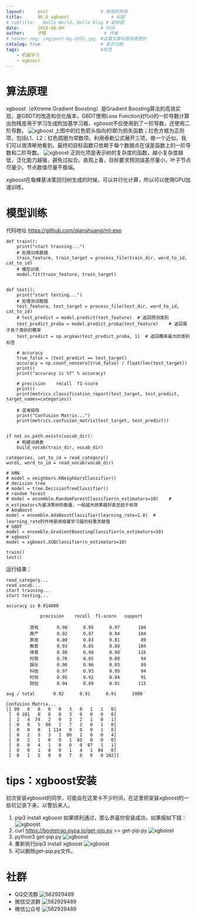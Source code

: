 ```yaml
---
layout:     post   				    # 使用的布局
title:      06.0 xgboost 				# 标题 
# subtitle:   Hello World, Hello Blog # 副标题
date:       2018-08-09 				# 时间
author:     子颢 						# 作者
# header-img: img/post-bg-2015.jpg 	#这篇文章标题背景图片
catalog: true 						# 是否归档
tags:								#标签
    - 机器学习
    - xgboost
---
```


# 算法原理

xgboost（eXtreme Gradient Boosting）是Gradient Boosting算法的高效实现，是GBDT的改造和优化版本，GBDT使用Loss Function对f(x)的一阶导数计算出伪残差用于学习生成附加基学习器，xgboost不仅使用到了一阶导数，还使用二阶导数。
![xgboost](/img/xgboost-01.png)
上图中的红色箭头指向的l即为损失函数；红色方框为正则项，包括L1、L2；红色圆圈为常数项。利用泰勒公式展开三项，做一个近似，我们可以很清晰地看到，最终的目标函数只依赖于每个数据点在误差函数上的一阶导数和二阶导数。
![xgboost](/img/xgboost-02.png)
正则化项是表示树的复杂度的函数，越小复杂度越低，泛化能力越强，避免过拟合。直观上看，目标要求预测误差尽量小，叶子节点尽量少，节点数值尽量不极端。

xgboost在每棵基决策回归树生成的时候，可以并行化计算，所以可以使用GPU加速训练。

# 模型训练

代码地址 <a href="https://github.com/qianshuang/ml-exp" target="_blank">https://github.com/qianshuang/ml-exp</a>

```
def train():
    print("start training...")
    # 处理训练数据
    train_feature, train_target = process_file(train_dir, word_to_id, cat_to_id)
    # 模型训练
    model.fit(train_feature, train_target)


def test():
    print("start testing...")
    # 处理测试数据
    test_feature, test_target = process_file(test_dir, word_to_id, cat_to_id)
    # test_predict = model.predict(test_feature)  # 返回预测类别
    test_predict_proba = model.predict_proba(test_feature)    # 返回属于各个类别的概率
    test_predict = np.argmax(test_predict_proba, 1)  # 返回概率最大的类别标签

    # accuracy
    true_false = (test_predict == test_target)
    accuracy = np.count_nonzero(true_false) / float(len(test_target))
    print()
    print("accuracy is %f" % accuracy)

    # precision    recall  f1-score
    print()
    print(metrics.classification_report(test_target, test_predict, target_names=categories))

    # 混淆矩阵
    print("Confusion Matrix...")
    print(metrics.confusion_matrix(test_target, test_predict))


if not os.path.exists(vocab_dir):
    # 构建词典表
    build_vocab(train_dir, vocab_dir)

categories, cat_to_id = read_category()
words, word_to_id = read_vocab(vocab_dir)

# kNN
# model = neighbors.KNeighborsClassifier()
# decision tree
# model = tree.DecisionTreeClassifier()
# random forest
# model = ensemble.RandomForestClassifier(n_estimators=10)    # n_estimators为基决策树的数量，一般越大效果越好直至趋于收敛
# AdaBoost
model = ensemble.AdaBoostClassifier(learning_rate=1.0)  # learning_rate的作用是收缩基学习器的权重贡献值
# GBDT
model = ensemble.GradientBoostingClassifier(n_estimators=10)
# xgboost
model = xgboost.XGBClassifier(n_estimators=10)

train()
test()
```
运行结果：
```
read_category...
read_vocab...
start training...
start testing...

accuracy is 0.914000

             precision    recall  f1-score   support

         游戏       0.98      0.95      0.97       104
         房产       0.92      0.97      0.94       104
         家居       0.80      0.83      0.81        89
         教育       0.93      0.85      0.88       104
         体育       0.98      0.98      0.98       116
         时政       0.76      0.85      0.80        94
         娱乐       0.90      0.96      0.93        89
         科技       0.97      0.93      0.95        94
         时尚       0.95      0.92      0.94        91
         财经       0.94      0.89      0.91       115

avg / total       0.92      0.91      0.91      1000

Confusion Matrix...
[[ 99   0   0   0   0   3   0   1   1   0]
 [  0 101   0   0   0   3   0   0   0   0]
 [  2   4  74   2   0   3   2   1   0   1]
 [  0   0   5  88   1   7   2   0   1   0]
 [  0   0   0   1 114   0   0   0   1   0]
 [  0   2   3   3   1  80   1   0   0   4]
 [  0   2   1   0   0   1  85   0   0   0]
 [  0   0   4   1   0   0   0  87   1   1]
 [  0   0   1   0   0   1   4   1  84   0]
 [  0   1   5   0   0   7   0   0   0 102]]
```

# tips：xgboost安装

初次安装xgboost的同学，可能会在这里卡不少时间，在这里把安装xgboost的一些坑记录下来，以警后来人。
1. pip3 install xgboost
如果顺利通过，那么恭喜你安装成功，如果报如下错：
![xgboost](/img/xgboost-03.png)
2. curl https://bootstrap.pypa.io/get-pip.py >> get-pip.py
![xgboost](/img/xgboost-04.png)
3. python3 get-pip.py
![xgboost](/img/xgboost-05.png)
4. 重新执行pip3 install xgboost
![xgboost](/img/xgboost-06.png)
5. 可以删除get-pip.py文件。

# 社群

- QQ交流群
	![562929489](/img/qq_ewm.png)
- 微信交流群
	![562929489](/img/wx_ewm.png)
- 微信公众号
	![562929489](/img/wxgzh_ewm.png)